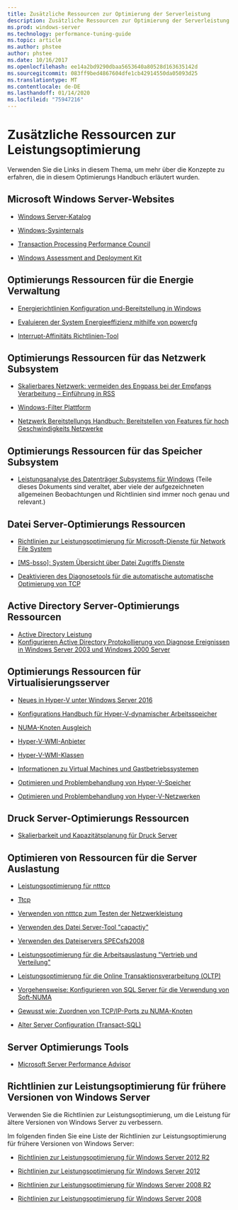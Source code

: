```yaml
---
title: Zusätzliche Ressourcen zur Optimierung der Serverleistung
description: Zusätzliche Ressourcen zur Optimierung der Serverleistung
ms.prod: windows-server
ms.technology: performance-tuning-guide
ms.topic: article
ms.author: phstee
author: phstee
ms.date: 10/16/2017
ms.openlocfilehash: ee14a2bd9290dbaa5653640a80528d163635142d
ms.sourcegitcommit: 083ff9bed4867604dfe1cb42914550da05093d25
ms.translationtype: MT
ms.contentlocale: de-DE
ms.lasthandoff: 01/14/2020
ms.locfileid: "75947216"
---
```

# <a name="additional-performance-tuning-resources"></a>Zusätzliche Ressourcen zur Leistungsoptimierung

Verwenden Sie die Links in diesem Thema, um mehr über die Konzepte zu erfahren, die in diesem Optimierungs Handbuch erläutert wurden.

## <a name="microsoft-windows-server-websites"></a>Microsoft Windows Server-Websites
-   [Windows Server-Katalog](http://www.windowsservercatalog.com/)

-   [Windows-Sysinternals](https://technet.microsoft.com/sysinternals/default.aspx)

-   [Transaction Processing Performance Council](http://www.tpc.org/)

-   [Windows Assessment and Deployment Kit](https://developer.microsoft.com/windows/hardware/windows-assessment-deployment-kit)

## <a name="power-management-tuning-resources"></a>Optimierungs Ressourcen für die Energie Verwaltung

-   [Energierichtlinien Konfiguration und-Bereitstellung in Windows](https://msdn.microsoft.com/library/windows/hardware/mt422910.aspx)

-   [Evaluieren der System Energieeffizienz mithilfe von powercfg](https://technet.microsoft.com/library/cc748940.aspx)

-   [Interrupt-Affinitäts Richtlinien-Tool](https://support.microsoft.com/kb/252867)

## <a name="networking-subsystem-tuning-resources"></a>Optimierungs Ressourcen für das Netzwerk Subsystem

-   [Skalierbares Netzwerk: vermeiden des Engpass bei der Empfangs Verarbeitung – Einführung in RSS](https://download.microsoft.com/download/5/D/6/5D6EAF2B-7DDF-476B-93DC-7CF0072878E6/NDIS_RSS.doc)

-   [Windows-Filter Plattform](https://msdn.microsoft.com/windows/hardware/gg463267.aspx)

-   [Netzwerk Bereitstellungs Handbuch: Bereitstellen von Features für hoch Geschwindigkeits Netzwerke](https://technet.microsoft.com/library/gg162681.aspx)

## <a name="storage-subsystem-tuning-resources"></a>Optimierungs Ressourcen für das Speicher Subsystem

-   [Leistungsanalyse des Datenträger Subsystems für Windows](https://download.microsoft.com/download/e/b/a/eba1050f-a31d-436b-9281-92cdfeae4b45/subsys_perf.doc) (Teile dieses Dokuments sind veraltet, aber viele der aufgezeichneten allgemeinen Beobachtungen und Richtlinien sind immer noch genau und relevant.)

## <a name="file-server-tuning-resources"></a>Datei Server-Optimierungs Ressourcen

-   [Richtlinien zur Leistungsoptimierung für Microsoft-Dienste für Network File System](https://technet.microsoft.com/library/bb463205.aspx)

-   [\[MS-bsso\]: System Übersicht über Datei Zugriffs Dienste](https://download.microsoft.com/download/5/0/1/501ED102-E53F-4CE0-AA6B-B0F93629DDC6/Windows/%5bMS-FSSO%5d.pdf)

-   [Deaktivieren des Diagnosetools für die automatische automatische Optimierung von TCP](https://support.microsoft.com/kb/967475)

## <a name="active-directory-server-tuning-resources"></a>Active Directory Server-Optimierungs Ressourcen
-   [Active Directory Leistung](https://msdn.microsoft.com/library/windows/hardware/dn567654(v=vs.85).aspx)
-   [Konfigurieren Active Directory Protokollierung von Diagnose Ereignissen in Windows Server 2003 und Windows 2000 Server](https://support.microsoft.com/kb/314980)

## <a name="virtualization-server-tuning-resources"></a>Optimierungs Ressourcen für Virtualisierungsserver

-   [Neues in Hyper-V unter Windows Server 2016](https://technet.microsoft.com/windows-server-docs/compute/hyper-v/what-s-new-in-hyper-v-on-windows)

-   [Konfigurations Handbuch für Hyper-V-dynamischer Arbeitsspeicher](https://technet.microsoft.com/library/ff817651.aspx)

-   [NUMA-Knoten Ausgleich](https://blogs.technet.com/b/winserverperformance/archive/2009/12/10/numa-node-balancing.aspx)

-   [Hyper-V-WMI-Anbieter](https://msdn2.microsoft.com/library/cc136992(VS.85).aspx)

-   [Hyper-V-WMI-Klassen](https://msdn.microsoft.com/library/cc136986(VS.85).aspx)

-   [Informationen zu Virtual Machines und Gastbetriebssystemen](https://technet.microsoft.com/library/cc794868(v=ws.10))

-   [Optimieren und Problembehandlung von Hyper-V-Speicher](https://blogs.msdn.com/b/microsoft_press/archive/2013/07/24/new-book-optimizing-and-troubleshooting-hyper-v-storage.aspx)

-   [Optimieren und Problembehandlung von Hyper-V-Netzwerken](https://blogs.msdn.com/b/microsoft_press/archive/2013/07/12/rtm-d-today-optimizing-and-troubleshooting-hyper-v-networking.aspx)

## <a name="print-server-tuning-resources"></a>Druck Server-Optimierungs Ressourcen

-   [Skalierbarkeit und Kapazitätsplanung für Druck Server](https://technet.microsoft.com/library/dn554243.aspx)

## <a name="server-workload-tuning-resources"></a>Optimieren von Ressourcen für die Server Auslastung

-   [Leistungsoptimierung für ntttcp](https://msdn.microsoft.com/library/windows/hardware/dn567663(v=vs.85).aspx)

-   [Ttcp](http://en.wikipedia.org/wiki/Ttcp)

-   [Verwenden von ntttcp zum Testen der Netzwerkleistung](https://msdn.microsoft.com/windows/hardware/gg463264.aspx)

-   [Verwenden des Datei Server-Tool "capactiy"](https://msdn.microsoft.com/library/windows/hardware/dn567658(v=vs.85).aspx)

-   [Verwenden des Dateiservers SPECsfs2008](https://msdn.microsoft.com/library/windows/hardware/dn567653(v=vs.85).aspx)

-   [Leistungsoptimierung für die Arbeitsauslastung "Vertrieb und Verteilung"](https://msdn.microsoft.com/library/windows/hardware/dn567646(v=vs.85).aspx)

-   [Leistungsoptimierung für die Online Transaktionsverarbeitung (OLTP)](https://msdn.microsoft.com/library/windows/hardware/dn567642(v=vs.85).aspx)

-   [Vorgehensweise: Konfigurieren von SQL Server für die Verwendung von Soft-NUMA](https://go.microsoft.com/fwlink/?LinkId=98292)

-   [Gewusst wie: Zuordnen von TCP/IP-Ports zu NUMA-Knoten](https://go.microsoft.com/fwlink/?LinkId=98293)

-   [Alter Server Configuration (Transact-SQL)](https://msdn.microsoft.com/library/ee210585.aspx)


## <a name="server-tuning-tools"></a>Server Optimierungs Tools

-   [Microsoft Server Performance Advisor](https://msdn.microsoft.com/library/windows/hardware/dn481522(v=vs.85).aspx)

## <a name="performance-tuning-guidelines-for-previous-versions-of-windows-server"></a>Richtlinien zur Leistungsoptimierung für frühere Versionen von Windows Server


Verwenden Sie die Richtlinien zur Leistungsoptimierung, um die Leistung für ältere Versionen von Windows Server zu verbessern.

Im folgenden finden Sie eine Liste der Richtlinien zur Leistungsoptimierung für frühere Versionen von Windows Server:

-   [Richtlinien zur Leistungsoptimierung für Windows Server 2012 R2](https://www.microsoft.com/download/details.aspx?id=51960)

-   [Richtlinien zur Leistungsoptimierung für Windows Server 2012](https://download.microsoft.com/download/0/0/B/00BE76AF-D340-4759-8ECD-C80BC53B6231/performance-tuning-guidelines-windows-server-2012.docx)

-   [Richtlinien zur Leistungsoptimierung für Windows Server 2008 R2](https://download.microsoft.com/download/6/B/2/6B2EBD3A-302E-4553-AC00-9885BBF31E21/Perf-tun-srv-R2.docx)

-   [Richtlinien zur Leistungsoptimierung für Windows Server 2008](https://download.microsoft.com/download/9/c/5/9c5b2167-8017-4bae-9fde-d599bac8184a/Perf-tun-srv.docx)
